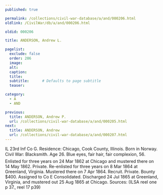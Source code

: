 ```yaml
---
published: true

permalink: /collections/civil-war-database/a/and/000206.html
oldlink: /CivilWar/db/a/and/000206.html

oldid: 000206

title: ANDERSON, Andrew L.

pagelist:
  exclude: false
  order: 206
  image: 
  alt:
  caption:
  title:
  subtitle:      # Defaults to page subtitle
  teaser:

category: 
  - A 
  - AND

previous:
  title: ANDERSON, Andrew P.
  url: /collections/civil-war-database/a/and/000205.html  
next:
  title: ANDERSON, Andrew
  url: /collections/civil-war-database/a/and/000207.html   
---
```

IL 23rd Inf Co G. Residence: Chicago, Cook County, Illinois. Born in Norway. Civil War: Blacksmith. Age 26. Blue eyes, fair hair, fair complexion, 5&#146;6&#148;. Enlisted for three years on 24 Mar 1862 at Chicago and mustered there on 14 May 1862. Private. Re-enlisted for three years on 8 Mar 1864 at Greenland, Virginia. Mustered there on 7 Apr 1864. Recruit. Private. Bounty $400. Assigned to Co E Consolidated. Discharged 24 Jul 1865 at Greenland, Virginia, and mustered out 25 Aug 1865 at Chicago. Sources: (ILSA reel one p 37., reel 17 p39)